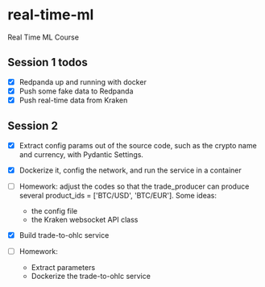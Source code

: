 # real-time-ml
Real Time ML Course


## Session 1 todos
- [x] Redpanda up and running with docker
- [x] Push some fake data to Redpanda
- [x] Push real-time data from Kraken

## Session 2
- [x] Extract config params out of the source code, such as the crypto name and currency, with Pydantic Settings.
- [x] Dockerize it, config the network, and run the service in a container
- [ ] Homework: adjust the codes so that the trade_producer can produce several product_ids = ['BTC/USD', 'BTC/EUR']. Some ideas:
    * the config file
    * the Kraken websocket API class

- [x] Build trade-to-ohlc service
- [ ] Homework: 
    * Extract parameters
    * Dockerize the trade-to-ohlc service